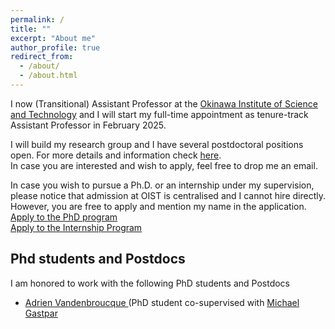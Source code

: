 ```yaml
---
permalink: /
title: ""
excerpt: "About me"
author_profile: true
redirect_from: 
  - /about/
  - /about.html
---
```

I now (Transitional) Assistant Professor at the [Okinawa Institute of Science and Technology](https://www.oist.jp/) and I will start my full-time appointment as tenure-track Assistant Professor in February 2025.

I will build my research group and I have several postdoctoral positions open.
For more details and information check [here](https://www.oist.jp/careers/postdoc-information-theory-probability-and-statistics-unit). <br>
In case you are interested and wish to apply, feel free to drop me an email. 

In case you wish to pursue a Ph.D. or an internship under my supervision, please notice that admission at OIST is centralised 
and I cannot hire directly. <br>
However, you are free to apply and mention my name in the application.<br>
[Apply to the PhD program](https://admissions.oist.jp/apply-phd)<br>
[Apply to the Internship Program](https://admissions.oist.jp/apply-research-internship)

<h2 class="page__title">Phd students and Postdocs</h2>
I am honored to work with the following PhD students and Postdocs
<ul>
  <li> <a href="https://adrienvdb.com/"> Adrien Vandenbroucque </a> (PhD student co-supervised with <a href="https://people.epfl.ch/michael.gastpar?lang=en/"> Michael Gastpar </a></li>
</ul>
